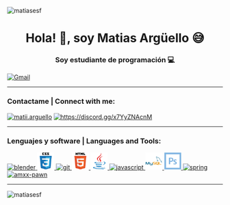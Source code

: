 <p align="left"> <img src="https://komarev.com/ghpvc/?username=matiasesf&label=Profile%20views&color=0e75b6&style=flat" alt="matiasesf" /> </p>

<h1 align="center">Hola! 👋, soy Matias Argüello 😅</h1>
<h3 align="center">Soy estudiante de programación 💻 </h3>

 [![Gmail](https://img.shields.io/badge/-Gmail-c14438?style=flat&logo=Gmail&logoColor=white)](mailto:matiasarguello09@gmail.com)
            
---------


<h3 align="left">Contactame | Connect with me:</h3>
<p align="left">
<a href="https://instagram.com/matii.arguello" target="blank"><img align="center" src="https://raw.githubusercontent.com/rahuldkjain/github-profile-readme-generator/master/src/images/icons/Social/instagram.svg" alt="matii.arguello" height="30" width="40" /></a>
<a href="https://discord.gg/x7YyZNAcnM" target="blank"><img align="center" src="https://raw.githubusercontent.com/rahuldkjain/github-profile-readme-generator/master/src/images/icons/Social/discord.svg" alt="https://discord.gg/x7YyZNAcnM" height="30" width="40" /></a>
</p>

-------------
<h3 align="left">Lenguajes y software | Languages and Tools:</h3>
<p align="left"> <a href="https://www.blender.org/" target="_blank" rel="noreferrer"> <img src="https://download.blender.org/branding/community/blender_community_badge_white.svg" alt="blender" width="40" height="40"/> </a> <a href="https://www.w3schools.com/css/" target="_blank" rel="noreferrer"> <img src="https://raw.githubusercontent.com/devicons/devicon/master/icons/css3/css3-original-wordmark.svg" alt="css3" width="40" height="40"/> </a> <a href="https://git-scm.com/" target="_blank" rel="noreferrer"> <img src="https://www.vectorlogo.zone/logos/git-scm/git-scm-icon.svg" alt="git" width="40" height="40"/> </a> <a href="https://www.w3.org/html/" target="_blank" rel="noreferrer"> <img src="https://raw.githubusercontent.com/devicons/devicon/master/icons/html5/html5-original-wordmark.svg" alt="html5" width="40" height="40"/> </a> <a href="https://www.java.com" target="_blank" rel="noreferrer"> <img src="https://raw.githubusercontent.com/devicons/devicon/master/icons/java/java-original.svg" alt="java" width="40" height="40"/> </a> <a href="https://www.javascript.com/" target="_blank" rel="noreferrer"> <img src="https://upload.wikimedia.org/wikipedia/commons/thumb/9/99/Unofficial_JavaScript_logo_2.svg/480px-Unofficial_JavaScript_logo_2.svg.png" alt="javascript" width="40" height="40"/> </a> <a href="https://www.mysql.com/" target="_blank" rel="noreferrer"> <img src="https://raw.githubusercontent.com/devicons/devicon/master/icons/mysql/mysql-original-wordmark.svg" alt="mysql" width="40" height="40"/> </a> <a href="https://www.photoshop.com/en" target="_blank" rel="noreferrer"> <img src="https://raw.githubusercontent.com/devicons/devicon/master/icons/photoshop/photoshop-line.svg" alt="photoshop" width="40" height="40"/> </a> <a href="https://spring.io/" target="_blank" rel="noreferrer"> <img src="https://www.vectorlogo.zone/logos/springio/springio-icon.svg" alt="spring" width="40" height="40"/> </a> 
<a href="https://www.amxmodx.org/" target="_blank" rel="noreferrer"> <img src="https://avatars.githubusercontent.com/u/88566025?s=64&v=4" alt="amxx-pawn" width="40" height="40"/> </a>
</p>


---------------------------

<p><img align="center" src="https://github-readme-stats.vercel.app/api/top-langs?username=matiasesf&show_icons=true&locale=en&layout=compact" alt="matiasesf" /></p>




<!--
**MatiasEsf/MatiasEsf** is a ✨ _special_ ✨ repository because its `README.md` (this file) appears on your GitHub profile.

Here are some ideas to get you started:

- 🔭 I’m currently working on ...
- 🌱 I’m currently learning ...
- 👯 I’m looking to collaborate on ...
- 🤔 I’m looking for help with ...
- 💬 Ask me about ...
- 📫 How to reach me: ...
- 😄 Pronouns: ...
- ⚡ Fun fact: ...
-->

